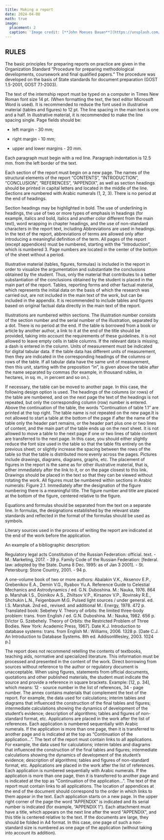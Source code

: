 ```yaml
---
title: Making a report
date: 2024-04-08
math: true
image:
  placement: 2
  caption: 'Image credit: [**John Moeses Bauan**](https://unsplash.com/photos/OGZtQF8iC0g)'
---
```


## RULES

The basic principles for preparing reports on practice are given in the Organization Standard “Procedure for preparing methodological developments, coursework and final qualified papers.” The procedure was developed on the basis of State standards for document preparation (GOST 1.5-2001, GOST 7.1-2003).

The text of the internship report must be typed on a computer in Times New Roman font size 14 pt. (When formatting the text, the text editor Microsoft Word is used). It is recommended to reduce the font used in illustrative material (tables and figures) to 12 pt. The line spacing in the main text is one and a half. In illustrative material, it is recommended to make the line spacing single. Page fields should be:

- left margin - 30 mm;

- right margin - 10 mm;

- upper and lower margins - 20 mm.

Each paragraph must begin with a red line. Paragraph indentation is 12.5 mm. from the left border of the text.

Each section of the report must begin on a new page. The names of the structural elements of the report “CONTENTS”, “INTRODUCTION”, “CONCLUSION”, “REFERENCES”, “APPENDIX”, as well as section headings should be printed in capital letters and located in the middle of the line. Sections are numbered with Arabic numerals (1, 2, 3). There is no period at the end of headings.

Section headings may be highlighted in bold. The use of underlining in headings, the use of two or more types of emphasis in headings (for example, italics and bold, italics and another color different from the main text), word wrapping in chapter headings, and the use of non-standard characters in the report text, including Abbreviations are used in headings. In the text of the report, abbreviations of terms are allowed only after introducing a meaningful definition of the term. All pages of the report (except appendices) must be numbered, starting with the “Introduction”, which is numbered 3. Page numbers are located in the center of the bottom of the sheet without a period.

Illustrative material (tables, figures, formulas) is included in the report in order to visualize the argumentation and substantiate the conclusions obtained by the student. Thus, only the material that contributes to a better substantiation of the conclusions obtained by the student is placed in the main part of the report. Tables, reporting forms and other factual material, which represents the initial data on the basis of which the research was carried out, are not included in the main text of the work, but can be included in the appendix. It is recommended to include tables and figures based on original factual data directly in the main text of the report.

Illustrations are numbered within sections. The illustration number consists of the section number and the serial number of the illustration, separated by a dot. There is no period at the end. If the table is borrowed from a book or article by another author, a link to it at the end of the title should be provided, taking into account the requirements of these guidelines. It is not allowed to leave empty cells in table columns. If the relevant data is missing, a dash is entered in the column. Units of measurement must be indicated for digital tabular data. If the table data has different units of measurement, then they are indicated in the corresponding headings of the columns or rows of the table. If all tabular data have the same unit of measurement, then this unit, starting with the preposition “in”, is given above the table after the name separated by commas (for example, in thousand rubles, in hectares, in sq. m., in percent and so on.).

If necessary, the table can be moved to another page. In this case, the following design option is used. The headings of the columns (or rows) of the table are numbered, and on the next page the text of the headings is not repeated, but only the corresponding column (row) number is entered. Above the continuation of the table, the words “Continuation of table 1.1” are printed at the top right. The table name is not repeated on the new page.It is not allowed to start a table at the bottom of the page if after the name of the table only the header part remains, or the header part plus one or two lines of content, and the main part of the table ends up on the next sheet. It is not allowed to move a table to the next page if one or two lines of table content are transferred to the next page. In this case, you should either slightly reduce the font size used in the table so that the table fits entirely on the previous sheet; or slightly increase the spacing between the rows of the table so that the table is distributed more evenly across the pages. Pictures include drawings, diagrams, diagrams, graphs, etc. The placement of figures in the report is the same as for other illustrative material, that is, either immediately after the link to it, or on the page closest to this link. Drawings should be placed in the text so that they can be viewed without rotating the work. All figures must be numbered within sections in Arabic numerals: Figure 2.1. Immediately after the designation of the figure numbering there is a meaningful title. The figure number and title are placed at the bottom of the figure, centered relative to the figure.

Equations and formulas should be separated from the text on a separate line. In formulas, the designations established by the relevant state standards and reflected in the format of the formulas should be used as symbols.

Literary sources used in the process of writing the report are indicated at the end of the work before the application.

An example of a bibliographic description:

Regulatory legal acts Constitution of the Russian Federation: official. text. - M.: Marketing, 2017. - 39 p. Family Code of the Russian Federation: [federal. law: adopted by the State. Duma 8 Dec. 1995: as of Jan 3 2001]. - St. Petersburg: Stone Country, 2001. - 94 p.

A one-volume book of two or more authors: Abalakin V.K., Aksenov E.P., Grebenikov E.A., Demin V.G., Ryabov Yu.A. Reference Guide to Celestial Mechanics and Astrodynamics / ed. G.N. Duboshina. M.: Nauka, 1976. 864 p. Marshak I.S., Doinikov A.S., Zhiltsov V.P., Kirsanov V.P., Rovinsky R.E., Shchukin L.N., Feigenbaum M.G. Pulsed light sources / under general. ed. I.S. Marshak. 2nd ed., revised. and additional M.: Energy, 1978. 472 p. Translated book: Sebehey V. Theory of orbits: the limited three-body problem: trans. from English / ed. G.N. Duboshina. M.: Nauka, 1982. 656 p. [Victor G. Szebehely. Theory of Orbits: the Restricted Problem of Three Bodies. New York: Academic Press, 1967]. Date K.J. Introduction to database systems: trans. from English M.: Williams, 2006. 1328 p. [Date C.J. An Introduction to Database Systems. 8th ed. AddisonWesley, 2003. 1024 p.]



The report does not recommend retelling the contents of textbooks, teaching aids, normative and specialized literature. This information must be processed and presented in the content of the work. Direct borrowing from sources without reference to the author or regulatory document is unacceptable. When using figures, statements from official documents, quotations and other published materials, the student must indicate the source and provide a reference in square brackets. Example: [12, p. 34], which means: 12 - source number in the list of references, 34 - page number. The annex contains materials that complement the text of the report. For example, the data used for calculations; interim tables and diagrams that influenced the construction of the final tables and figures; intermediate calculations showing the dynamics of development of the student’s evidence; description of algorithms; tables and figures of non-standard format, etc. Applications are placed in the work after the list of references. Each application is numbered sequentially with Arabic numerals. If the application is more than one page, then it is transferred to another page and is indicated at the top as “Continuation of the application...”. The text of the report must contain links to all applications. For example, the data used for calculations; interim tables and diagrams that influenced the construction of the final tables and figures; intermediate calculations showing the dynamics of development of the student’s evidence; description of algorithms; tables and figures of non-standard format, etc. Applications are placed in the work after the list of references. Each application is numbered sequentially with Arabic numerals. If the application is more than one page, then it is transferred to another page and is indicated at the top as “Continuation of the application...”. The text of the report must contain links to all applications. The location of appendices at the end of the document should correspond to the order in which links to them appear in the text. Each application starts on a new page. In the upper right corner of the page the word “APPENDIX” is indicated and its serial number is indicated (for example, “APPENDIX 1”). Each attachment must have a title, which appears on the next line after the word "APPENDIX", and this title is centered relative to the text. If the documents are large, they should be folded in A4 format. In this case, one page of such a non-standard size is numbered as one page of the application (without taking into account its addition).
